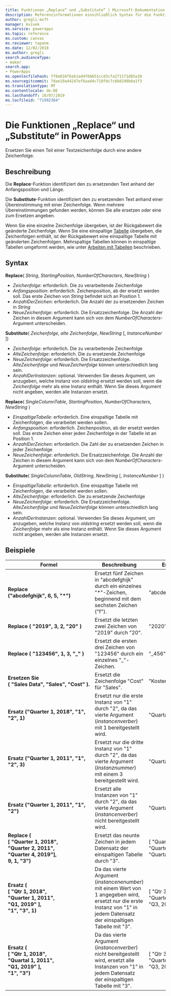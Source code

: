 ```yaml
---
title: Funktionen „Replace“ und „Substitute“ | Microsoft-Dokumentation
description: Referenzinformationen einschließlich Syntax für die Funktionen „Replace“ und „Substitute“ in PowerApps
author: gregli-msft
manager: kvivek
ms.service: powerapps
ms.topic: reference
ms.custom: canvas
ms.reviewer: tapanm
ms.date: 12/02/2018
ms.author: gregli
search.audienceType:
- maker
search.app:
- PowerApps
ms.openlocfilehash: ff0e016f6ab1ad4f66651ccd3cfa2711f1d85a38
ms.sourcegitcommit: 7dae19a44247ef6aad4c718fdc7c68d298b0a1f3
ms.translationtype: MT
ms.contentlocale: de-DE
ms.lasthandoff: 10/07/2019
ms.locfileid: "71992384"
---
```

# <a name="replace-and-substitute-functions-in-powerapps"></a>Die Funktionen „Replace“ und „Substitute“ in PowerApps
Ersetzen Sie einen Teil einer Textzeichenfolge durch eine andere Zeichenfolge.

## <a name="description"></a>Beschreibung
Die **Replace**-Funktion identifiziert den zu ersetzenden Text anhand der Anfangsposition und Länge.  

Die **Substitute**-Funktion identifiziert den zu ersetzenden Text anhand einer Übereinstimmung mit einer Zeichenfolge. Wenn mehrere Übereinstimmungen gefunden werden, können Sie alle ersetzen oder eine zum Ersetzen angeben.

Wenn Sie eine einzelne Zeichenfolge übergeben, ist der Rückgabewert die geänderte Zeichenfolge. Wenn Sie eine einspaltige [Tabelle](../working-with-tables.md) übergeben, die Zeichenfolgen enthält, ist der Rückgabewert eine einspaltige Tabelle mit geänderten Zeichenfolgen. Mehrspaltige Tabellen können in einspaltige Tabellen umgeformt werden, wie unter [Arbeiten mit Tabellen](../working-with-tables.md) beschrieben.

## <a name="syntax"></a>Syntax
**Replace**( *String*, *StartingPosition*, *NumberOfCharacters*, *NewString* )

* *Zeichenfolge*: erforderlich. Die zu verarbeitende Zeichenfolge
* *Anfangsposition*: erforderlich. Zeichenposition, ab der ersetzt werden soll. Das erste Zeichen von *String* befindet sich an Position 1.
* *AnzahlDerZeichen*: erforderlich. Die Anzahl der zu ersetzenden Zeichen in *String*
* *NeueZeichenfolge*: erforderlich. Die Ersatzzeichenfolge. Die Anzahl der Zeichen in diesem Argument kann sich von dem *NumberOfCharacters*-Argument unterscheiden.

**Substitute**( *Zeichenfolge*, *alte Zeichenfolge*, *NewString* [, *InstanceNumber* ])

* *Zeichenfolge*: erforderlich. Die zu verarbeitende Zeichenfolge
* *AlteZeichenfolge*: erforderlich. Die zu ersetzende Zeichenfolge
* *NeueZeichenfolge*: erforderlich. Die Ersatzzeichenfolge. *AlteZeichenfolge* und *NeueZeichenfolge* können unterschiedlich lang sein.
* *AnzahlDerInstanzen*: optional. Verwenden Sie dieses Argument, um anzugeben, welche Instanz von *oldstring* ersetzt werden soll, wenn die *Zeichenfolge* mehr als eine Instanz enthält. Wenn Sie dieses Argument nicht angeben, werden alle Instanzen ersetzt.

**Replace**( *SingleColumnTable*, *StartingPosition*, *NumberOfCharacters*, *NewString* )

* *EinspaltigeTabelle*: erforderlich. Eine einspaltige Tabelle mit Zeichenfolgen, die verarbeitet werden sollen.
* *Anfangsposition*: erforderlich. Zeichenposition, ab der ersetzt werden soll.  Das erste Zeichen einer jeden Zeichenfolge in der Tabelle ist an Position 1.
* *AnzahlDerZeichen*: erforderlich. Die Zahl der zu ersetzenden Zeichen in jeder Zeichenfolge
* *NeueZeichenfolge*: erforderlich.  Die Ersatzzeichenfolge. Die Anzahl der Zeichen in diesem Argument kann sich von dem *NumberOfCharacters*-Argument unterscheiden.

**Substitute**( *SingleColumnTable*, *OldString*, *NewString* [, *InstanceNumber* ] )

* *EinspaltigeTabelle*: erforderlich. Eine einspaltige Tabelle mit Zeichenfolgen, die verarbeitet werden sollen.
* *AlteZeichenfolge*: erforderlich.  Die zu ersetzende Zeichenfolge
* *NeueZeichenfolge*: erforderlich.  Die Ersatzzeichenfolge. *AlteZeichenfolge* und *NeueZeichenfolge* können unterschiedlich lang sein.
* *AnzahlDerInstanzen*: optional. Verwenden Sie dieses Argument, um anzugeben, welche Instanz von *oldstring* ersetzt werden soll, wenn die *Zeichenfolge* mehr als eine Instanz enthält. Wenn Sie dieses Argument nicht angeben, werden alle Instanzen ersetzt.

## <a name="examples"></a>Beispiele

| Formel | Beschreibung | Ergebnis |
|---------|-------------|--------|
| **Replace ("abcdefghijk",&nbsp;6,&nbsp;5,&nbsp;"*")** | Ersetzt fünf Zeichen in "abcdefghijk" durch ein einzelnes "*"-Zeichen, beginnend mit dem sechsten Zeichen ("f"). | "abcde * k" |
| **Replace (&nbsp;"2019",&nbsp;3,&nbsp;2,&nbsp;"20"&nbsp;)** | Ersetzt die letzten zwei Zeichen von "2019" durch "20". | "2020" |
| **Replace (&nbsp;"123456",&nbsp;1,&nbsp;3,&nbsp;"_"&nbsp;)** | Ersetzt die ersten drei Zeichen von "123456" durch ein einzelnes "_"-Zeichen. | "_456" | 
| **Ersetzen Sie (&nbsp;"Sales&nbsp;Data",&nbsp;"Sales",&nbsp;"Cost"&nbsp;).** | Ersetzt die Zeichenfolge "Cost" für "Sales". | "Kostendaten" | 
| **Ersatz ("Quarter&nbsp;1,&nbsp;2018", "1", "2", 1)** | Ersetzt nur die erste Instanz von "1" durch "2", da das vierte Argument (*instancenverber*) mit 1 bereitgestellt wird. |  "Quartal 2, 2018" |
| **Ersatz ("Quarter&nbsp;1,&nbsp;2011", "1", "2", 3)** | Ersetzt nur die dritte Instanz von "1" durch "2", da das vierte Argument (*Instanznummer*) mit einem 3 bereitgestellt wird. | "Quartal 1, 2012" |
| **Ersatz ("Quarter&nbsp;1,&nbsp;2011", "1", "2")** | Ersetzt alle Instanzen von "1" durch "2", da das vierte Argument (*instancenverber*) nicht bereitgestellt wird. | "Quartal 2, 2022" |
| **Replace (<br>[&nbsp;"Quarter&nbsp;1,&nbsp;2018",<br>"Quarter&nbsp;2,&nbsp;2011",<br>"Quarter&nbsp;4,&nbsp;2019"],<br>9, 1, "3")** | Ersetzt das neunte Zeichen in jedem Datensatz der einspaltigen Tabelle durch "3". | [&nbsp;"Quarter&nbsp;3,&nbsp;2018",<br>"Quarter&nbsp;3,&nbsp;2011",<br>"Quartal&nbsp;3,&nbsp;2019"&nbsp;] |
| **Ersatz (<br>[&nbsp;"Qtr&nbsp;1,&nbsp;2018",<br>"Quarter&nbsp;1,&nbsp;2011",<br>"Q1,&nbsp;2019"&nbsp;],<br>"1", "3", 1)** | Da das vierte Argument (*instancenenumber*) mit einem Wert von 1 angegeben wird, ersetzt nur die erste Instanz von "1" in jedem Datensatz der einspaltigen Tabelle mit "3". | [&nbsp;"Qtr&nbsp;3,&nbsp;2018",<br>"Quarter&nbsp;3,&nbsp;2011",<br>"Q3,&nbsp;2019"&nbsp;] |
| **Ersatz (<br>[&nbsp;"Qtr&nbsp;1,&nbsp;2018",<br>"Quartal&nbsp;1,&nbsp;2011",<br>"Q1,&nbsp;2019"&nbsp;],<br>"1", "3")** | Da das vierte Argument (*instancenverber*) nicht bereitgestellt wird, ersetzt alle Instanzen von "1" in jedem Datensatz der einspaltigen Tabelle mit "3". | [&nbsp;"Qtr&nbsp;3,&nbsp;2038",<br>"Quarter&nbsp;3,&nbsp;2033",<br>"Q3,&nbsp;2039"&nbsp;] |  
 


